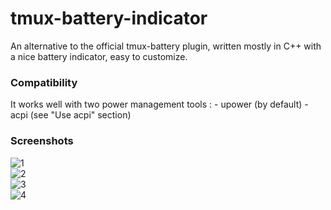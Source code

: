 # tmux-battery-indicator
An alternative to the official tmux-battery plugin, written mostly in C++ with a nice battery indicator, easy to customize.

### Compatibility
It works well with two power management tools :
	- upower (by default)
	- acpi (see "Use acpi" section)

### Screenshots
![1](1.png)<br>
![2](2.png)<br>
![3](3.png)<br>
![4](4.png)<br>
